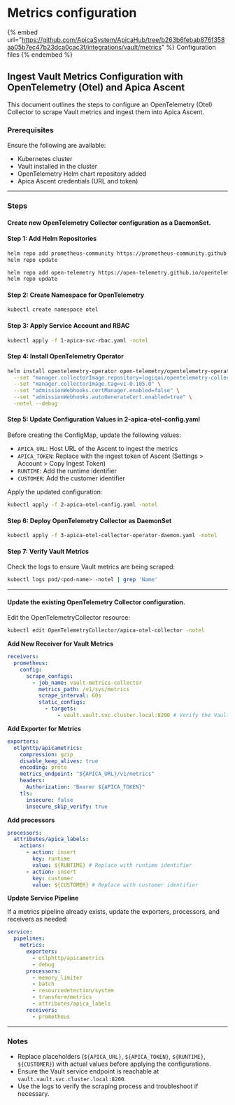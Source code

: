 # Metrics configuration

{% embed url="https://github.com/ApicaSystem/ApicaHub/tree/b263b6febab876f358aa05b7ec47b23dca0cac3f/integrations/vault/metrics" %}
Configuration files
{% endembed %}

## Ingest Vault Metrics Configuration with OpenTelemetry (Otel) and Apica Ascent

This document outlines the steps to configure an OpenTelemetry (Otel) Collector to scrape Vault metrics and ingest them into Apica Ascent.

### Prerequisites

Ensure the following are available:

* Kubernetes cluster
* Vault installed in the cluster
* OpenTelemetry Helm chart repository added
* Apica Ascent credentials (URL and token)

***

### Steps

#### Create new OpenTelemetry Collector configuration as a DaemonSet.

#### Step 1: Add Helm Repositories

```bash
helm repo add prometheus-community https://prometheus-community.github.io/helm-charts
helm repo update

helm repo add open-telemetry https://open-telemetry.github.io/opentelemetry-helm-charts
helm repo update
```

#### Step 2: Create Namespace for OpenTelemetry

```bash
kubectl create namespace otel
```

#### Step 3: Apply Service Account and RBAC

```bash
kubectl apply -f 1-apica-svc-rbac.yaml -notel
```

#### Step 4: Install OpenTelemetry Operator

```bash
helm install opentelemetry-operator open-telemetry/opentelemetry-operator \
  --set "manager.collectorImage.repository=logiqai/opentelemetry-collector-k8s" \
  --set "manager.collectorImage.tag=v1-0.105.0" \
  --set "admissionWebhooks.certManager.enabled=false" \
  --set "admissionWebhooks.autoGenerateCert.enabled=true" \
  -notel --debug
```

#### Step 5: Update Configuration Values in 2-apica-otel-config.yaml

Before creating the ConfigMap, update the following values:

* `APICA_URL`: Host URL of the Ascent to ingest the metrics
* `APICA_TOKEN`: Replace with the ingest token of Ascent (Settings > Account > Copy Ingest Token)
* `RUNTIME`: Add the runtime identifier
* `CUSTOMER`: Add the customer identifier

Apply the updated configuration:

```bash
kubectl apply -f 2-apica-otel-config.yaml -notel
```

#### Step 6: Deploy OpenTelemetry Collector as DaemonSet

```bash
kubectl apply -f 3-apica-otel-collector-operator-daemon.yaml -notel
```

#### Step 7: Verify Vault Metrics

Check the logs to ensure Vault metrics are being scraped:

```bash
kubectl logs pod/<pod-name> -notel | grep 'Name'
```

***

#### Update the existing OpenTelemetry Collector configuration.

Edit the OpenTelemetryCollector resource:

```bash
kubectl edit OpenTelemetryCollector/apica-otel-collector -notel
```

**Add New Receiver for Vault Metrics**

```yaml
receivers:
  prometheus:
    config:
      scrape_configs:
        - job_name: vault-metrics-collector
          metrics_path: /v1/sys/metrics
          scrape_interval: 60s
          static_configs:
            - targets:
                - vault.vault.svc.cluster.local:8200 # Verify the Vault service endpoint
```

**Add Exporter for Metrics**

```yaml
exporters:
  otlphttp/apicametrics:
    compression: gzip
    disable_keep_alives: true
    encoding: proto
    metrics_endpoint: "${APICA_URL}/v1/metrics"
    headers:
      Authorization: "Bearer ${APICA_TOKEN}"
    tls:
      insecure: false
      insecure_skip_verify: true
```

**Add processors**

```yaml
processors:
  attributes/apica_labels:
    actions:
      - action: insert
        key: runtime
        value: ${RUNTIME} # Replace with runtime identifier
      - action: insert
        key: customer
        value: ${CUSTOMER} # Replace with customer identifier
```

**Update Service Pipeline**

If a metrics pipeline already exists, update the exporters, processors, and receivers as needed:

```yaml
service:
  pipelines:
    metrics:
      exporters:
        - otlphttp/apicametrics
        - debug
      processors:
        - memory_limiter
        - batch
        - resourcedetection/system
        - transform/metrics
        - attributes/apica_labels
      receivers:
        - prometheus
```

***

### Notes

* Replace placeholders (`${APICA_URL}`, `${APICA_TOKEN}`, `${RUNTIME}`, `${CUSTOMER}`) with actual values before applying the configurations.
* Ensure the Vault service endpoint is reachable at `vault.vault.svc.cluster.local:8200`.
* Use the logs to verify the scraping process and troubleshoot if necessary.
